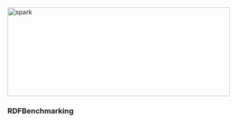 <img src="https://commons.bmstu.wiki/images/3/33/Spark_logo.png" alt="spark" width="500" height="200">


### RDFBenchmarking

